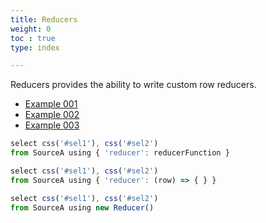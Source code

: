 ```yaml
---
title: Reducers
weight: 0
toc : true
type: index

---
```


Reducers provides the ability to write custom row reducers.


* [Example 001](/)
* [Example 002](/)
* [Example 003](/)


```js
select css('#sel1'), css('#sel2')
from SourceA using { 'reducer': reducerFunction }
```


```js
select css('#sel1'), css('#sel2')
from SourceA using { 'reducer': (row) => { } }
```


```js
select css('#sel1'), css('#sel2')
from SourceA using new Reducer()
```